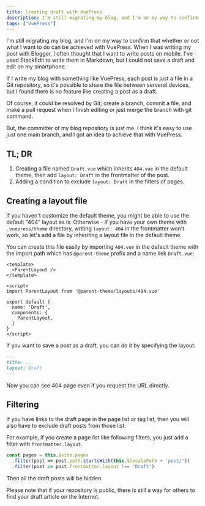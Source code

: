 ```yaml
---
title: Creating draft with VuePress
description: I'm still migrating my blog, and I'm on my way to confirm that whether or not what I want to do can be achieved with VuePress.
tags: ["VuePress"]
---
```


I'm still migrating my blog, and I'm on my way to confirm that whether or not what I want to do can be achieved with VuePress.
When I was writing my post with Blogger, I often thought that I want to write posts on mobile.
I've used StackEdit to write them in Markdown, but I could not save a draft and edit on my smartphone.

If I write my blog with something like VuePress, each post is just a file in a Git repository, so it's possible to share the file between serveral devices, but I found there is no feature like creating a post as a draft.

Of course, it could be resolved by Git; create a branch, commit a file, and make a pull request when I finish editing or just merge the branch with git command.

But, the committer of my blog repository is just me.
I think it's easy to use just one main branch, and I got an idea to achieve that with VuePress.

## TL; DR

1. Creating a file named `Draft.vue` which inherits `404.vue` in the default theme, then add `layout: Draft` in the frontmatter of the post.
1. Adding a condition to exclude `layout: Draft` in the filters of pages.

## Creating a layout file

If you haven't customize the default theme, you might be able to use the default "404" layout as is.
Otherwise - if you have your own theme with `.vuepress/theme` directory, writing `layout: 404` in the frontmatter won't work, so let's add a file by inheriting a layout file in the default theme.

You can create this file easily by importing `404.vue` in the default theme with the import path which has `@parent-theme` prefix and a name liek `Draft.vue`:

```vue
<template>
  <ParentLayout />
</template>

<script>
import ParentLayout from '@parent-theme/layouts/404.vue'

export default {
  name: 'Draft',
  components: {
    ParentLayout,
  }
}
</script>
```

If you want to save a post as a draft, you can do it by specifying the layout:

```md
---
title: ...
layout: Draft
---
```

Now you can see 404 page even if you request the URL directly.

## Filtering

If you have links to the draft page in the page list or tag list, then you will also have to exclude draft posts from those list.

For example, if you create a page list like following filters, you just add a filter with `frontmatter.layout`.

```js
const pages = this.$site.pages
  .filter(post => post.path.startsWith(this.$localePath + 'post/'))
  .filter(post => post.frontmatter.layout !== 'Draft')
```

Then all the draft posts will be hidden.

Please note that if your repository is public, there is still a way for others to find your draft article on the Internet.
